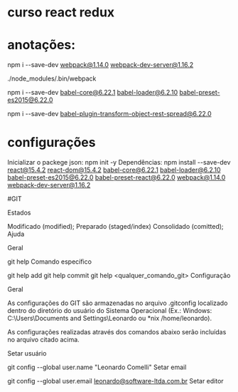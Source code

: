 # curso react redux

# anotações:

npm i --save-dev webpack@1.14.0 webpack-dev-server@1.16.2

./node_modules/.bin/webpack

npm i --save-dev babel-core@6.22.1 babel-loader@6.2.10 babel-preset-es2015@6.22.0

npm i --save-dev babel-plugin-transform-object-rest-spread@6.22.0

# configurações
Inicializar o packege json: npm init -y
Dependências:
npm install --save-dev react@15.4.2 react-dom@15.4.2 babel-core@6.22.1 babel-loader@6.2.10 babel-preset-es2015@6.22.0 babel-preset-react@6.22.0 webpack@1.14.0 webpack-dev-server@1.16.2

#GIT

Estados

Modificado (modified);
Preparado (staged/index)
Consolidado (comitted);
Ajuda

Geral

git help
Comando específico

git help add
git help commit
git help <qualquer_comando_git>
Configuração

Geral

As configurações do GIT são armazenadas no arquivo .gitconfig localizado dentro do diretório do usuário do Sistema Operacional (Ex.: Windows: C:\Users\Documents and Settings\Leonardo ou *nix /home/leonardo).

As configurações realizadas através dos comandos abaixo serão incluídas no arquivo citado acima.

Setar usuário

git config --global user.name "Leonardo Comelli"
Setar email

git config --global user.email leonardo@software-ltda.com.br
Setar editor
